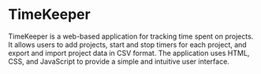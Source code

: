 # TimeKeeper
TimeKeeper is a web-based application for tracking time spent on projects. It allows users to add projects, start and stop timers for each project, and export and import project data in CSV format. The application uses HTML, CSS, and JavaScript to provide a simple and intuitive user interface.

